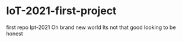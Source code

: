 # IoT-2021-first-project
first repo Ipt-2021 
Oh brand new world
Its not that good looking to be honest

